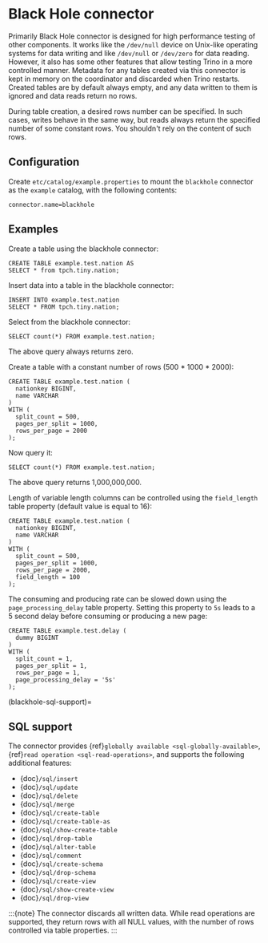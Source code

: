 # Black Hole connector

Primarily Black Hole connector is designed for high performance testing of
other components. It works like the `/dev/null` device on Unix-like
operating systems for data writing and like `/dev/null` or `/dev/zero`
for data reading. However, it also has some other features that allow testing Trino
in a more controlled manner. Metadata for any tables created via this connector
is kept in memory on the coordinator and discarded when Trino restarts.
Created tables are by default always empty, and any data written to them
is ignored and data reads return no rows.

During table creation, a desired rows number can be specified.
In such cases, writes behave in the same way, but reads
always return the specified number of some constant rows.
You shouldn't rely on the content of such rows.

## Configuration

Create `etc/catalog/example.properties` to mount the `blackhole` connector
as the `example` catalog, with the following contents:

```text
connector.name=blackhole
```

## Examples

Create a table using the blackhole connector:

```
CREATE TABLE example.test.nation AS
SELECT * from tpch.tiny.nation;
```

Insert data into a table in the blackhole connector:

```
INSERT INTO example.test.nation
SELECT * FROM tpch.tiny.nation;
```

Select from the blackhole connector:

```
SELECT count(*) FROM example.test.nation;
```

The above query always returns zero.

Create a table with a constant number of rows (500 * 1000 * 2000):

```
CREATE TABLE example.test.nation (
  nationkey BIGINT,
  name VARCHAR
)
WITH (
  split_count = 500,
  pages_per_split = 1000,
  rows_per_page = 2000
);
```

Now query it:

```
SELECT count(*) FROM example.test.nation;
```

The above query returns 1,000,000,000.

Length of variable length columns can be controlled using the `field_length`
table property (default value is equal to 16):

```
CREATE TABLE example.test.nation (
  nationkey BIGINT,
  name VARCHAR
)
WITH (
  split_count = 500,
  pages_per_split = 1000,
  rows_per_page = 2000,
  field_length = 100
);
```

The consuming and producing rate can be slowed down
using the `page_processing_delay` table property.
Setting this property to `5s` leads to a 5 second
delay before consuming or producing a new page:

```
CREATE TABLE example.test.delay (
  dummy BIGINT
)
WITH (
  split_count = 1,
  pages_per_split = 1,
  rows_per_page = 1,
  page_processing_delay = '5s'
);
```

(blackhole-sql-support)=
## SQL support

The connector provides {ref}`globally available <sql-globally-available>`,
{ref}`read operation <sql-read-operations>`, and supports the following
additional features:

- {doc}`/sql/insert`
- {doc}`/sql/update`
- {doc}`/sql/delete`
- {doc}`/sql/merge`
- {doc}`/sql/create-table`
- {doc}`/sql/create-table-as`
- {doc}`/sql/show-create-table`
- {doc}`/sql/drop-table`
- {doc}`/sql/alter-table`
- {doc}`/sql/comment`
- {doc}`/sql/create-schema`
- {doc}`/sql/drop-schema`
- {doc}`/sql/create-view`
- {doc}`/sql/show-create-view`
- {doc}`/sql/drop-view`

:::{note}
The connector discards all written data. While read operations are supported,
they return rows with all NULL values, with the number of rows controlled
via table properties.
:::
